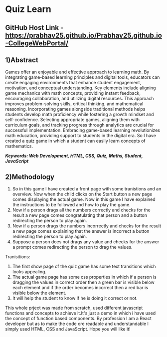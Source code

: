 # Quiz Learn

## GitHub Host Link - https://prabhav25.github.io/Prabhav25.github.io-CollegeWebPortal/

## 1)Abstract

Games offer an enjoyable and effective approach to learning math. By integrating game-based learning principles and digital tools, educators can create engaging environments that enhance student engagement, motivation, and conceptual understanding. Key elements include aligning game mechanics with math concepts, providing instant feedback, encouraging collaboration, and utilizing digital resources. This approach improves problem-solving skills, critical thinking, and mathematical reasoning. Incorporating games alongside traditional methods helps students develop math proficiency while fostering a growth mindset and self-confidence. Selecting appropriate games, aligning them with curriculum goals, and tracking progress through analytics are crucial for successful implementation. Embracing game-based learning revolutionizes math education, providing support to students in the digital era. So I have created a quiz game in which a student can easily learn concepts of mathematics.

<b><i>Keywords: Web Development, HTML, CSS, Quiz, Maths, Student, JavaScript</i></b>

## 2)Methodology

1) So in this game I have created a front page with some tranistions and an overview. Now when the child clicks on the Start button a new page comes displaying the actual game. Now in this game I have explained the instructions to be followed and how to play the game.
2) Now if a person drags all the numbers correctly and checks for the result a new page comes congratulating that person and a button redirecting the person to play again.
3) Now if a person drags the numbers incorrectly and checks for the result a new page comes explaining that the answer is incorrect a button redirecting the person to play again.
4) Suppose a person does not drags any value and checks for the answer a prompt comes redirecting the person to drag the values.

Tranisitions:
1) The first show page of the quiz game has some text transitions which looks appealing.
2) The actual game page has some css properties in which if a person is dragging the values in correct order then a green bar is visible below each element and if the order becomes incorrect then a red bar is visible below the element.
3) It will help the student to know if he is doing it correct or not.

This whole prject was made from scratch, used different javascript functions and concepts to achieve it.It's just a demo in which i have used the concept of function based components. By profession I am a React developer but as to make the code ore readable and understandable I simply used HTML, CSS and JavaScript. Hope you will like it!
 

